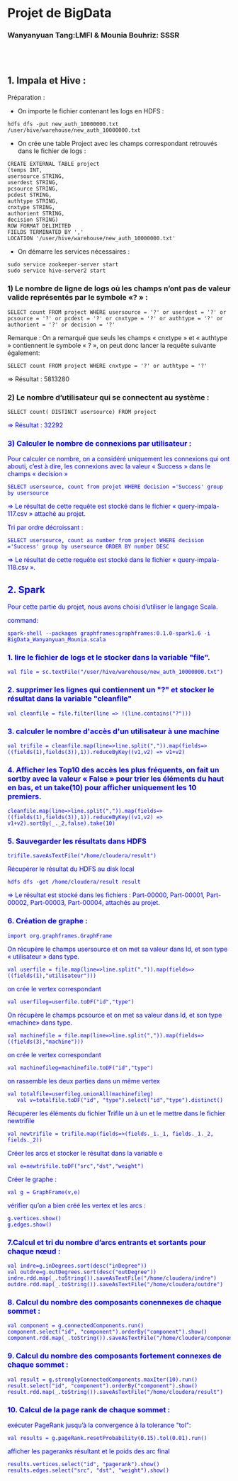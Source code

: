 # Projet de BigData

### Wanyanyuan Tang:LMFI   &  Mounia Bouhriz: SSSR

<br><br/>

## 1. Impala et Hive :

Préparation :


- On importe le fichier contenant les logs en HDFS :

 ```
hdfs dfs -put new_auth_10000000.txt /user/hive/warehouse/new_auth_10000000.txt
 ```
 
- On crée une table Project avec les champs correspondant retrouvés dans le fichier de logs : 

```
CREATE EXTERNAL TABLE project
(temps INT,
usersource STRING,
userdest STRING,
pcsource STRING,
pcdest STRING,
authtype STRING,
cnxtype STRING,
authorient STRING,
decision STRING)
ROW FORMAT DELIMITED
FIELDS TERMINATED BY ','
LOCATION '/user/hive/warehouse/new_auth_10000000.txt'
```

- On démarre les services nécessaires : 

```
sudo service zookeeper-server start
sudo service hive-server2 start
```

### 1) Le nombre de ligne de logs où les champs n’ont pas de valeur valide représentés par le symbole «? » : 

 ```
SELECT count FROM project WHERE usersource = '?' or userdest = '?' or pcsource = '?' or pcdest = '?' or cnxtype = '?' or authtype = '?' or authorient = '?' or decision = '?'
 ```
 
Remarque : On a remarqué que seuls les champs « cnxtype » et « authtype » contiennent le symbole « ? », on peut donc lancer la requête suivante également:
 
 ```
SELECT count FROM project WHERE cnxtype = '?' or authtype = '?'
 ```

⇒ Résultat : 5813280



### 2) Le nombre d’utilisateur qui se connectent au système :  

 ```
SELECT count( DISTINCT usersource) FROM project
 ```
<font color="blue"> 
⇒ Résultat : 32292
<font>

### 3) Calculer le nombre de connexions par utilisateur : 

Pour calculer ce nombre, on a considéré uniquement les connexions qui ont abouti, c’est à dire, les connexions avec la valeur « Success » dans le champs « decision »

 ```
SELECT usersource, count from projet WHERE decision ='Success' group by usersource 
 ```

⇒ Le résultat de cette requête est stocké dans le fichier « query-impala-117.csv » attaché au projet. 

Tri par ordre décroissant : 

 ```
SELECT usersource, count as number from project WHERE decision ='Success' group by usersource ORDER BY number DESC
 ```
⇒ Le résultat de cette requête est stocké dans le fichier « query-impala-118.csv ».

## 2. Spark 
Pour cette partie du projet, nous avons choisi d’utiliser le langage Scala. 

command:
 ```
spark-shell --packages graphframes:graphframes:0.1.0-spark1.6 -i BigData_Wanyanyuan_Mounia.scala
 ```
### 1.  lire le fichier de logs et le stocker dans la variable "file".

```
val file = sc.textFile("/user/hive/warehouse/new_auth_10000000.txt") 
 ```

### 2. supprimer les lignes qui contiennent un "?" et stocker le résultat dans la variable "cleanfile"
 ```
val cleanfile = file.filter(line => !(line.contains("?")))  
 ```
### 3.  calculer le nombre d'accès d'un utilisateur à une machine 
 ```val trifile = cleanfile.map(line=>line.split(",")).map(fields=>((fields(1),fields(3)),1)).reduceByKey((v1,v2) => v1+v2)    ```

### 4. Afficher les Top10 des accès les plus fréquents, on fait un sortby avec la valeur « False » pour trier les éléments du haut en bas, et un take(10) pour afficher uniquement les 10 premiers. 

 ```
 cleanfile.map(line=>line.split(",")).map(fields=>((fields(1),fields(3)),1)).reduceByKey((v1,v2) => v1+v2).sortBy(_._2,false).take(10)
 ```
 ### 5. Sauvegarder les résultats dans HDFS 
 
 ```
 trifile.saveAsTextFile("/home/cloudera/result")
 ```
 Récupérer le résultat du HDFS au disk local 
 
 ```
 hdfs dfs -get /home/cloudera/result result
 ```
⇒ Le résultat est stocké dans les fichiers : Part-00000, Part-00001, Part-00002, Part-00003, Part-00004, attachés au projet. 

### 6. Création de graphe : 

```
import org.graphframes.GraphFrame
 ```
On récupère le champs usersource et on met sa valeur dans Id, et son type « utilisateur » dans type. 
 
 ```
 val userfile = file.map(line=>line.split(",")).map(fields=>((fields(1),"utilisateur"))) 
 ```
on crée le vertex correspondant 
 
 ```
 val userfileg=userfile.toDF("id","type")
 ```
On récupère le champs pcsource et on met sa valeur dans Id, et son type «machine» dans type.
 
 ```
 val machinefile = file.map(line=>line.split(",")).map(fields=>((fields(3),"machine")))
 ```
on crée le vertex correspondant

 ```
 val machinefileg=machinefile.toDF("id","type")
 ```
on rassemble les deux parties dans un même vertex 

 ```
 val totalfile=userfileg.unionAll(machinefileg)
    val v=totalfile.toDF("id", "type").select("id","type").distinct()
 ```
Récupérer les éléments du fichier Trifile un à un et le mettre dans le fichier newtrifile 
 
 ```
 val newtrifile = trifile.map(fields=>(fields._1._1, fields._1._2, fields._2))
 ```
Créer les arcs et stocker le résultat dans la variable e
 
 ```
 val e=newtrifile.toDF("src","dst","weight")
 ```
Créer le graphe : 
 
 ```
 val g = GraphFrame(v,e) 
 ```
vérifier qu’on a bien créé les vertex et les arcs :
 
 ```
g.vertices.show()
g.edges.show()
```

### 7.Calcul et tri du nombre d’arcs entrants et sortants pour chaque nœud : 

```
val indre=g.inDegrees.sort(desc("inDegree"))
val outdre=g.outDegrees.sort(desc("outDegree"))
indre.rdd.map(_.toString()).saveAsTextFile("/home/cloudera/indre")
outdre.rdd.map(_.toString()).saveAsTextFile("/home/cloudera/outdre")
```

### 8. Calcul du nombre des composants conennexes de chaque sommet :

```
val component = g.connectedComponents.run()
component.select("id", "component").orderBy("component").show()
component.rdd.map(_.toString()).saveAsTextFile("/home/cloudera/component")
```

### 9. Calcul du nombre des composants fortement connexes de chaque sommet :

```
val result = g.stronglyConnectedComponents.maxIter(10).run()
result.select("id", "component").orderBy("component").show()
result.rdd.map(_.toString()).saveAsTextFile("/home/cloudera/result")
```
### 10. Calcul de la page rank de chaque sommet :


exécuter PageRank jusqu’à la convergence à la tolerance "tol":
```
val results = g.pageRank.resetProbability(0.15).tol(0.01).run()
```

afficher les pageranks résultant et le poids des arc final
```
results.vertices.select("id", "pagerank").show()
results.edges.select("src", "dst", "weight").show()
```

